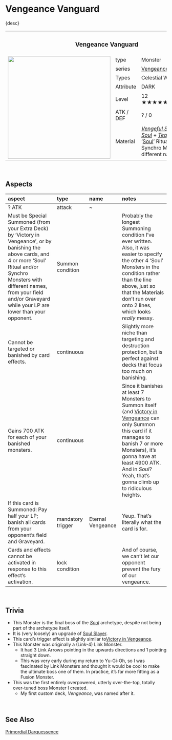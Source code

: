 # Vengeance Vanguard

{desc}

<table>
  <tr>
    <th colspan="3"> <h3> Vengeance Vanguard </h3> </th>
  </tr>
  <tr>
    <td rowspan="8"> <img src="../../../../.assets/cards/–/Vengeance Vanguard.png" width="320px"> </td>
  </tr>
  <tr>
    <td> type </td>
    <td> Monster </td>
  </tr>
  <tr>
    <td> series </td>
    <td> <a href="../../../archetypes/Vengeance.md">Vengeance</a> </td>
  </tr>
  <tr>
    <td> Types </td>
    <td> Celestial Warrior / Fusion </td>
  </tr>
  <tr>
    <td> Attribute </td>
    <td> DARK </td>
  </tr>
  <tr>
    <td> Level </td>
    <td> 12 ★★★★★★★★★★★★ </td>
  </tr>
  <tr>
    <td> ATK / DEF </td>
    <td> ? / 0 </td>
  </tr>
  <tr>
    <td> Material </td>
    <td> <a href="../../../archetypes/Soul.md#Spirit-Monsters"><em>Vengeful Soul</em></a> + <a href="../../../archetypes/Soul.md#Spirit-Monsters"><em>Sorrowful Soul</em></a> + <a href="../../../archetypes/Soul.md#Spirit-Monsters"><em>Tearful Soul</em></a> + 4 ‘<a href="../../../archetypes/Soul.md">Soul</a>’ Ritual and/or Synchro Monsters with different names </td>
  </tr>
</table>


<br>


## Aspects

| aspect | type | name | notes |
| :----- | :--- | :--- | :---- |
| ? ATK | attack | ~ | |
| Must be Special Summoned (from your Extra Deck) by ‘Victory in Vengeance’, or by banishing the above cards, and 4 or more ‘Soul’ Ritual and/or Synchro Monsters with different names, from your field and/or Graveyard while your LP are lower than your opponent. | Summon condition | | Probably the longest Summoning condition I’ve ever written. Also, it was easier to specify the other 4 ‘Soul’ Monsters in the condition rather than the line above, just so that the Materials don’t run over onto 2 lines, which looks *really* messy. |
| Cannot be targeted or banished by card effects. | continuous | | Slightly more niche than targeting and destruction protection, but is perfect against decks that focus too much on banishing. |
| Gains 700 ATK for each of your banished monsters. | continuous | | Since it banishes at least 7 Monsters to Summon itself (and [Victory in Vengeance](../../traps/Victory%20in%20Vengeance.md) can only Summon this card if it manages to banish 7 or more Monsters), it’s gonna have at least 4900 ATK. And in *Soul*? Yeah, that’s gonna climb up to ridiculous heights. |
| If this card is Summoned: Pay half your LP; banish all cards from your opponent’s field and Graveyard. | mandatory trigger | Eternal Vengeance | Yeup. That’s literally what the card is for. |
| Cards and effects cannot be activated in response to this effect’s activation. | lock condition | | And of course, we can’t let our opponent prevent the fury of our vengeance. |


<br>


## Trivia

- This Monster is the final boss of the [*Soul*](../../../archetypes/Soul.md) archetype, despite not being part of the archetype itself.
- It is (very loosely) an upgrade of [Soul Slayer](../sychro/Soul%20Slayer.md).
- This card’s trigger effect is slightly similar to[Victory in Vengeance](../../traps/Victory%20in%20Vengeance.md).
- This Monster was originally a (Link-4) Link Monster.
  - It had 3 Link Arrows pointing in the upwards directions and 1 pointing straight down.
  - This was very early during my return to Yu-Gi-Oh, so I was fascinated by Link Monsters and thought it would be cool to make the ultimate boss one of them. In practice, it’s far more fitting as a Fusion Monster.
- This was the first entirely overpowered, utterly over-the-top, totally over-tuned boss Monster I created.
  - My first custom deck, *Vengeance*, was named after it.


<br>


## See Also

[Primordial Darquessence](Primordial%20Darquessence.md)  
